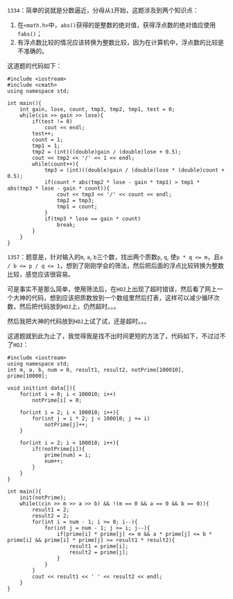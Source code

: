 ```1334```：简单的说就是分数逼近，分母从```1```开始，这题涉及到两个知识点：

1. 在```<math.h>```中，```abs()```获得的是整数的绝对值，获得浮点数的绝对值应使用```fabs()```；
2. 有浮点数比较的情况应该转换为整数比较，因为在计算机中，浮点数的比较是不准确的。  

这道题的代码如下：

    #include <iostream>
    #include <cmath>
    using namespace std;

    int main(){
        int gain, lose, count, tmp3, tmp2, tmp1, test = 0;
        while(cin >> gain >> lose){
            if(test != 0)
                cout << endl;
            test++;
            count = 1;
            tmp1 = 1;
            tmp2 = (int)((double)gain / (double)lose + 0.5);
            cout << tmp2 << '/' << 1 << endl;
            while(count++){
                tmp3 = (int)((double)gain / (double)lose * (double)count + 0.5);
                if(count * abs(tmp2 * lose - gain * tmp1) > tmp1 * abs(tmp3 * lose - gain * count)){
                    cout << tmp3 << '/' << count << endl;
                    tmp2 = tmp3;
                    tmp1 = count;
                }
                if(tmp3 * lose == gain * count)
                    break;
            }
        }
    }
	
```1357```：题意是，针对输入的```m```, ```a```, ```b```三个数，找出两个质数```p```, ```q```, 使```p * q <= m```，且```a / b <= p / q <= 1```，想到了刚刚学会的筛法，然后把后面的浮点比较转换为整数比较，感觉应该很容易。  

可是事实不是那么简单，使用筛法后，在```HOJ```上出现了超时错误，然后看了网上一个大神的代码，想到应该把质数放到一个数组里然后打表，这样可以减少循环次数，然后把代码放到```HOJ```上，仍然超时。。。  

然后我把大神的代码放到```HOJ```上试了试，还是超时。。。  

这道题就到此为止了，我觉得我是找不出时间更短的方法了，代码如下，不过过不了```HOJ```：

    #include <iostream>
    using namespace std;
    int m, a, b, num = 0, result1, result2, notPrime[100010], prime[10000];

    void init(int data[]){
        for(int i = 0; i < 100010; i++)
            notPrime[i] = 0;
    
        for(int i = 2; i < 100010; i++){
            for(int j = i * 2; j < 100010; j += i)
                notPrime[j]++;
        }

        for(int i = 2; i < 100010; i++){
            if(!notPrime[i]){
                prime[num] = i;
                num++;
            }
        }
    }

    int main(){
        init(notPrime);
        while((cin >> m >> a >> b) && !(m == 0 && a == 0 && b == 0)){
            result1 = 2;
            result2 = 2;
            for(int i = num - 1; i >= 0; i--){
                for(int j = num - 1; j >= i; j--){
                    if(prime[i] * prime[j] <= m && a * prime[j] <= b * prime[i] && prime[i] * prime[j] >= result1 * result2){
                        result1 = prime[i];
                        result2 = prime[j];
                    }
                }
            }
            cout << result1 << ' ' << result2 << endl;
        }
    }
